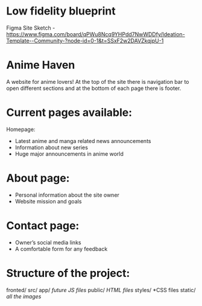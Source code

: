 # Low fidelity blueprint
Figma Site Sketch - https://www.figma.com/board/qPWu8Ncq9YHPdd7NwWDDfy/Ideation-Template--Community-?node-id=0-1&t=SSxF2w2DAVZkqjpU-1

# Anime Haven
A website for anime lovers! 
At the top of the site there is navigation bar to open different sections and at the bottom of each page there is footer.

# Current pages available:
Homepage:
-	Latest anime and manga related news announcements
-	Information about new series
-	Huge major announcements in anime world

# About page:
-	Personal information about the site owner
-	Website mission and goals

# Contact page:
-	Owner’s social media links
-	A comfortable form for any feedback

# Structure of the project:
fronted/
	src/
		app/
			*future JS files*
		public/
			*HTML files*
		styles/
			*CSS files
	static/
		*all the images*
